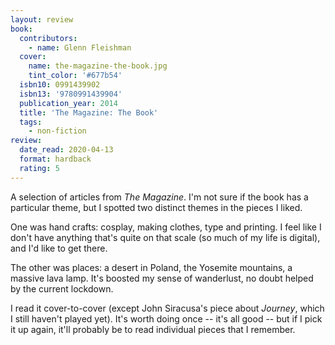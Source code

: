 ```yaml
---
layout: review
book:
  contributors:
    - name: Glenn Fleishman
  cover:
    name: the-magazine-the-book.jpg
    tint_color: '#677b54'
  isbn10: 0991439902
  isbn13: '9780991439904'
  publication_year: 2014
  title: 'The Magazine: The Book'
  tags:
    - non-fiction
review:
  date_read: 2020-04-13
  format: hardback
  rating: 5
---
```


A selection of articles from *The Magazine*.
I'm not sure if the book has a particular theme, but I spotted two distinct themes in the pieces I liked.

One was hand crafts: cosplay, making clothes, type and printing.
I feel like I don't have anything that's quite on that scale (so much of my life is digital), and I'd like to get there.

The other was places: a desert in Poland, the Yosemite mountains, a massive lava lamp.
It's boosted my sense of wanderlust, no doubt helped by the current lockdown.

I read it cover-to-cover (except John Siracusa's piece about *Journey*, which I still haven't played yet).
It's worth doing once -- it's all good -- but if I pick it up again, it'll probably be to read individual pieces that I remember.

